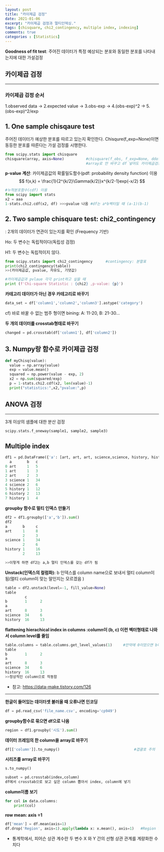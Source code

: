 ```yaml
---
layout: post
title: "카이제곱 검정"
date: 2021-01-06
excerpt: "카이제곱 검정과 멀티인덱싱."
tags: [chisquare, chi2_contingency, multiple index, indexing]
comments: true
categories : [Statistics]
---
```


**Goodness of fit test**: 주어진 데이터가 특정 예상되는 분포와 동일한 분포를 나타내는지에 대한 가설검정



## 카이제곱 검정

---



### 카이제곱 검정 순서
1.observed data -> 2.expected value -> 3.obs-exp -> 4.(obs-exp)^2 -> 5.(obs-exp)^2/exp



## 1. One sample chisqaure test

주어진 데이터가 예상한 분포를 따르고 있는지 확인한다. Chisqure(f_exp=None)이면 동등한 분포를 따른다는 가설 검정를 시행한다.
```python
from scipy.stats import chisquare
chisquare(array, axis=None)          #chisquare(f_obs, f_exp=None, ddof= 0) ddof는 입력 안 하면 k - 1으로 계산됨
                                     #array로 안 바꾸고 df 넣어도 카이제곱검정 가능 but 리스트는 array로 바꿔줘야함
```



**p-value 계산**: 카이제곱값의 확률밀도함수(pdf: probability density function) 이용
$$
f(x,k) = \frac{1}{2^{k/2}\Gamma(k/2)}x^{k/2-1}exp(-x/2)
$$

```python
#누적분포함수(cdf) 이용
from scipy import stats
x2 = aaa
1-stats.chi2.cdf(x2, df) >>>pvalue 나옴 #df는 a*b벡터일 때 (a-1)(b-1)
```



## 2. Two sample chisquare test: chi2_contingency             

: 2개의 데이터가 연관이 있는지를 확인 (Frequency 기반)

Ho: 두 변수는 독립적이다(독립성 검정)

H1: 두 변수는 독립적이지 않다.

```python
from scipy.stats import chi2_contingency      #contingency: 분할표
print(chi2_contingency(table))
>>(카이제곱값, pvalue, 자유도, 기댓값)

#카이제곱값과 pvlaue 각각 print하고 싶을 때
print (f'Chi-square Statistic : {chi2} ,p-value: {p}')  
```



**카테고리 데이터가 아닌 경우 카테고리로 바꾸기**

```python
data_set = df['column1','column2','column3'].astype('category')
```

cf) 바로 바꿀 수 없는 범주 형이면 bining: A: 11-20, B: 21-30...



**두 개의 데이터를 crosstab형태로 바꾸기**

```python
changed = pd.crosstab(df['column1'], df['column2'])
```



## 3. Numpy랑 함수로 카이제곱 검정

```python
def myChisq(value):
  value = np.array(value)
  exp = value.mean()
  squared = np.power(value - exp, 2)
  x2 = np.sum(squared/exp)
  p = 1-stats.chi2.cdf(x2, len(value)-1)
  print("statistics:",x2,"pvalue:",p)
```




## ANOVA 검정

---

3개 이상의 샘플에 대한 분산 검정

```python
scipy.stats.f_oneway(sample1, sample2, sample3)
```
## Multiple index
```python
df1 = pd.DataFrame({'a': [art, art, art, science,science, history, history, history], 'b': [1, 1, 2, 1, 2, 1,2,1], 'c': [5,3,3,34,6, 12, 13,4]}
  a       b   c
0 art     1   5
1 art     1   3
2 art     2   3
3 science 1   34
4 science 2   6
5 history 1   12
6 history 2   13
7 history 1   4
```
**groupby 함수로 멀티 인덱스 만들기**
```python
df2 = df1.groupby(['a','b']).sum()
df2
a       b     c
art     1     8
        2     3
science 1     34
        2     6
history 1     16
        2     13

>>이렇게 하면 df2는 a,b 멀티 인덱스를 갖는 df가 됨
```

**Unstack(인덱스의 컬럼화):**
b 인덱스를 column name으로 보내서 멀티 column이 됨(멀티 column이 맞는 말인지는 모르겠음 )
```python
table = df2.unstack(level=-1, fill_value=None)
table
         c
b        1      2
a
art      8      3
science  34     6
history  16     13
```

**flattening hierachical index in columns :column이 (b, c) 이런 벡터형태로 나와서 column level를 줄임**

```python
table.columns = table.columns.get_level_values(1)     #만약에 0이었으면 b아닌 c가 살아남았을 듯
table
b        1      2
a
art      8      3
science  34     6
history  16     13
>>정상적인 column으로 작동함
```

* 참고: https://data-make.tistory.com/126
-------

**한글이 들어있는 데이터셋 불러올 때 오류나면 인코딩**

```python
df = pd.read_csv('file_name.csv', encoding='cp949') 
```

**groupby함수로 묶으면 df으로 나옴**
```python
region = df1.groupby('시도').sum()
```
**데이터 프레임의 한 column을 array로 바꾸기**
```python
df[['column']].to_numpy()                                  #겹괄호 주의
```
**시리즈를 array로 바꾸기**
```python
s.to_numpy()
```
```python
subset = pd.crosstab(index,column)
df에서 crosstab으로 보고 싶은 column 뽑아서 index, column에 넣기
```
**column이름 보기**
```python
for col in data.columns: 
    print(col) 
```
**row mean: axis =1**
```python
df['mean'] = df.mean(axis=1)
df.drop('Region', axis=1).apply(lambda x: x.mean(), axis=1)   #Region 열은 숫자가 아니어서 빼고 계산
```
* 통계학에서, 피어슨 상관 계수란 두 변수 X 와 Y 간의 선형 상관 관계를 계량화한 수치다